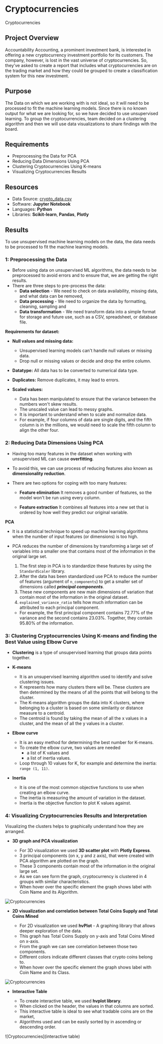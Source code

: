# Cryptocurrencies
Cryptocurrencies

## Project Overview

Accountability Accounting, a prominent investment bank, is interested in offering a new cryptocurrency investment portfolio for its customers. The company, however, is lost in the vast universe of cryptocurrencies. So, they’ve asked to create a report that includes what cryptocurrencies are on the trading market and how they could be grouped to create a classification system for this new investment.

## Purpose
The Data on which we are working with is not ideal, so it will need to be processed to fit the machine learning models. Since there is no known output for what we are looking for, so we have decided to use unsupervised learning. To group the cryptocurrencies, team decided on a clustering algorithm and then we will use data visualizations to share findings with the board.


## Requirements

- Preprocessing the Data for PCA
- Reducing Data Dimensions Using PCA
- Clustering Cryptocurrencies Using K-means
- Visualizing Cryptocurrencies Results

  
## Resources
- Data Source: [crypto_data.csv](Resources/crypto_data.csv)
- Software: **Jupyter Notebook**
- Languages: **Python**
- Libraries: **Scikit-learn**, **Pandas**, **Plotly**

## Results
To use unsupervised machine learning models on the data, the data needs to be processed to fit the machine learning models.

### 1: Preprocessing the Data
- Before using data on unsupervised ML algorithms, the data needs to be preprocessed to avoid errors and to ensure that, we are getting the right results.
- There are three steps to pre-process the data:
  - **Data selection** - We need to check on data availability, missing data, and what data can be removed,
  - **Data processing** - We need to organize the data by formatting, cleaning, sampling and
  - **Data transformation** - We need transform data into a simple format for storage and future use, such as a CSV, spreadsheet, or database file. 

**Requirements for dataset:**

- **Null values and missing data:**
  - Unsupervised learning models can't handle null values or missing data. 
  - Drop null or missing values or decide and drop the entire column. 

- **Datatype:** All data has to be converted to numerical data type. 

- **Duplicates:** Remove duplicates, it may lead to errors.

- **Scaled values:** 
  - Data has been manipulated to ensure that the variance between the numbers won't skew results. 
  - The unscaled value can lead to messy graphs.
  - It is important to understand when to scale and normalize data. 
  - For example, if four columns of data are single digits, and the fifth column is in the millions, we would need to scale the fifth column to align the other four.
 
### 2: Reducing Data Dimensions Using PCA
- Having too many features in the dataset when working with unsupervised ML can cause **overfitting**. 
- To avoid this, we can use process of reducing features also known as **dimensionality reduction**. 
- There are two options for coping with too many features: 

  - **Feature elimination** It removes a good number of features, so the model won't be run using every column.

  - **Feature extraction** It combines all features into a new set that is ordered by how well they predict our original variable.

**PCA**
- It is a statistical technique to speed up machine learning algorithms when the number of input features (or dimensions) is too high. 
- PCA reduces the number of dimensions by transforming a large set of variables into a smaller one that contains most of the information in the original large set.

  1. The first step in PCA is to standardize these features by using the `StandardScaler` library. 
  2. After the data has been standardized use PCA to reduce the number of features (argument of `n_components`) to get a smaller set of dimensions called ***principal components***. 
  3. These new components are new main dimensions of variation that contain most of the information in the original dataset.
  4. `explained_variance_ratio` tells how much information can be attributed to each principal component.
    - For example, the first principal component contains 72.77% of the variance and the second contains 23.03%. Together, they contain 95.80% of the information.

### 3: Clustering Cryptocurrencies Using K-means and finding the Best Value using Elbow Curve

- **Clustering** is a type of unsupervised learning that groups data points together. 

- **K-means** 
  - It is an unsupervised learning algorithm used to identify and solve clustering issues.
  - K represents how many clusters there will be. These clusters are then determined by the means of all the points that will belong to the cluster.
  - The K-means algorithm groups the data into K clusters, where belonging to a cluster is based on some similarity or distance measure to a centroid.
  - The centroid is found by taking the mean of all the x values in a cluster, and the mean of all the y values in a cluster.

- **Elbow curve** 
  - It is an easy method for determining the best number for K-means.
  - To create the elbow curve, two values are needed 
    - a list of K values and
    - a list of inertia values.
  - Loop through 10 values for K, for example and determine the inertia: `range (1, 11)`.

- **Inertia** 
  - It is one of the most common objective functions to use when creating an elbow curve.
  - The inertia is measuring the amount of variation in the dataset.
  - Inertia is the objective function to plot K values against. 

### 4: Visualizing Cryptocurrencies Results and Interpretation 

Visualizing the clusters helps to graphically understand how they are arranged. 

- **3D graph and PCA visualization**

  - For 3D visualization we used **3D scatter plot** with **Plotly Express**. 
  - 3 principal components (on x, y and z axis), that were created with PCA algorithm are plotted on the graph.
  - These 3 components contain most of the information in the original large set.
  - As we can see form the graph, cryptocurrency is clustered in 4 groups with similar characteristics. 
  - When hover over the specific element the graph shows label with Coin Name and its Algorithm. 

![Cryptocurrencies](3dplot)


- **2D visualization and correlation between Total Coins Supply and Total Coins Mined**

  - For 2D visualization we used **hvPlot** - A graphing library that allows deeper exploration of the data. 
  - This graph has Total Coins Supply on y-axis and Total Coins Mined on x-axis. 
  - From the graph we can see correlation between those two components. 
  - Different colors indicate different classes that crypto coins belong to. 
  - When hover over the specific element the graph shows label with Coin Name and its Class.

![Cryptocurrencies](havplot)



- **Interactive Table**

  - To create interactive table, we used **hvplot library**. 
  - When clicked on the header, the values in that columns are sorted. 
  - This interactive table is ideal to see what tradable coins are on the market,
  - Algorithms used and can be easily sorted by in ascending or descending order.

![Cryptocurrencies](interactive table)
